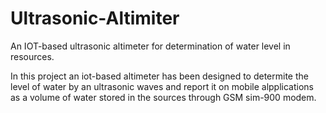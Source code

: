 # Ultrasonic-Altimiter
An IOT-based ultrasonic altimeter for determination of water level in resources.

In this project an iot-based altimeter has been designed to determite the level of water by an ultrasonic waves and report it on mobile alpplications as a volume of water stored in the sources through GSM sim-900 modem.
